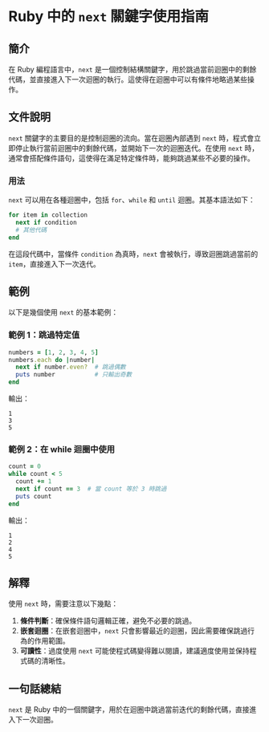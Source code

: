 <!--
Meta Description: # Ruby 中的 `next` 關鍵字使用指南 ## 簡介 在 Ruby 編程語言中，`next` 是一個控制結構關鍵字，用於跳過當前迴圈中的剩餘代碼，並直接進入下一次迴圈的執行。這使得在迴圈中可以有條件地略過某些操作。 ## 文件說明 `next` 關鍵字的主要目的是控制迴圈的流向。當在迴圈內部...
Meta Keywords: next, ruby, count, while, end
-->

# Ruby 中的 `next` 關鍵字使用指南

## 簡介
在 Ruby 編程語言中，`next` 是一個控制結構關鍵字，用於跳過當前迴圈中的剩餘代碼，並直接進入下一次迴圈的執行。這使得在迴圈中可以有條件地略過某些操作。

## 文件說明
`next` 關鍵字的主要目的是控制迴圈的流向。當在迴圈內部遇到 `next` 時，程式會立即停止執行當前迴圈中的剩餘代碼，並開始下一次的迴圈迭代。在使用 `next` 時，通常會搭配條件語句，這使得在滿足特定條件時，能夠跳過某些不必要的操作。

### 用法
`next` 可以用在各種迴圈中，包括 `for`、`while` 和 `until` 迴圈。其基本語法如下：

```ruby
for item in collection
  next if condition
  # 其他代碼
end
```

在這段代碼中，當條件 `condition` 為真時，`next` 會被執行，導致迴圈跳過當前的 `item`，直接進入下一次迭代。

## 範例
以下是幾個使用 `next` 的基本範例：

### 範例 1：跳過特定值
```ruby
numbers = [1, 2, 3, 4, 5]
numbers.each do |number|
  next if number.even?  # 跳過偶數
  puts number           # 只輸出奇數
end
```
輸出：
```
1
3
5
```

### 範例 2：在 while 迴圈中使用
```ruby
count = 0
while count < 5
  count += 1
  next if count == 3  # 當 count 等於 3 時跳過
  puts count
end
```
輸出：
```
1
2
4
5
```

## 解釋
使用 `next` 時，需要注意以下幾點：

1. **條件判斷**：確保條件語句邏輯正確，避免不必要的跳過。
2. **嵌套迴圈**：在嵌套迴圈中，`next` 只會影響最近的迴圈，因此需要確保跳過行為的作用範圍。
3. **可讀性**：過度使用 `next` 可能使程式碼變得難以閱讀，建議適度使用並保持程式碼的清晰性。

## 一句話總結
`next` 是 Ruby 中的一個關鍵字，用於在迴圈中跳過當前迭代的剩餘代碼，直接進入下一次迴圈。